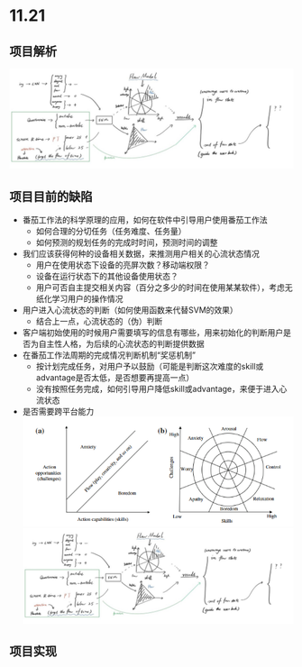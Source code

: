 # 11.21

## 项目解析

![](附件/实现思路11-17v1.jpg)

## 项目目前的缺陷

* 番茄工作法的科学原理的应用，如何在软件中引导用户使用番茄工作法
	* 如何合理的分切任务（任务难度、任务量）
	* 如何预测的规划任务的完成时时间，预测时间的调整
* 我们应该获得何种的设备相关数据，来推测用户相关的心流状态情况
	* 用户在使用状态下设备的亮屏次数？移动端权限？
	* 设备在运行状态下的其他设备使用状态？
	* 用户可否自主提交相关内容（百分之多少的时间在使用某某软件），考虑无纸化学习用户的操作情况
* 用户进入心流状态的判断（如何使用函数来代替SVM的效果）
	* 结合上一点，心流状态的（伪）判断
* 客户端初始使用的时候用户需要填写的信息有哪些，用来初始化的判断用户是否为自主性人格，为后续的心流状态的判断提供数据
* 在番茄工作法周期的完成情况判断机制“奖惩机制”
	* 按计划完成任务，对用户予以鼓励（可能是判断这次难度的skill或advantage是否太低，是否想要再提高一点）
	* 没有按照任务完成，如何引导用户降低skill或advantage，来便于进入心流状态
* 是否需要跨平台能力
![](附件/action%20capabilities%20and%20skills.png)
![](附件/实现思路11-17v1.jpg)

## 项目实现

